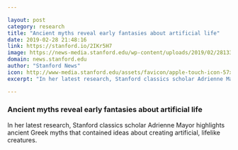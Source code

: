 ```yaml
---

layout: post
category: research
title: "Ancient myths reveal early fantasies about artificial life"
date: 2019-02-28 21:48:16
link: https://stanford.io/2IKr5H7
image: https://news-media.stanford.edu/wp-content/uploads/2019/02/28133856/AncientRobots_1_featured.jpg
domain: news.stanford.edu
author: "Stanford News"
icon: http://www-media.stanford.edu/assets/favicon/apple-touch-icon-57x57.png
excerpt: "In her latest research, Stanford classics scholar Adrienne Mayor highlights ancient Greek myths that contained ideas about creating artificial, lifelike creatures."

---
```


### Ancient myths reveal early fantasies about artificial life

In her latest research, Stanford classics scholar Adrienne Mayor highlights ancient Greek myths that contained ideas about creating artificial, lifelike creatures.
